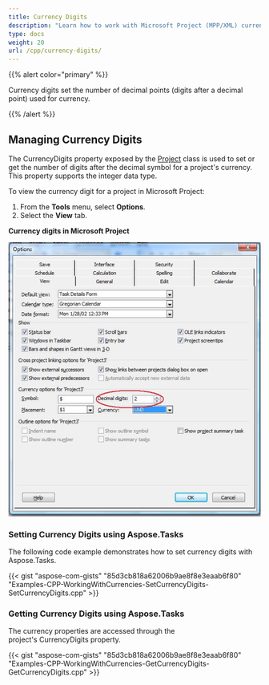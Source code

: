 ```yaml
---
title: Currency Digits
description: "Learn how to work with Microsoft Project (MPP/XML) currency digits using Aspose.Tasks for C++."
type: docs
weight: 20
url: /cpp/currency-digits/
---
```


{{% alert color="primary" %}}

Currency digits set the number of decimal points (digits after a decimal point) used for currency.

{{% /alert %}}

## **Managing Currency Digits**
The CurrencyDigits property exposed by the [Project](https://apireference.aspose.com/tasks/cpp/class/aspose.tasks.project) class is used to set or get the number of digits after the decimal symbol for a project's currency. This property supports the integer data type.

To view the currency digit for a project in Microsoft Project:

1. From the **Tools** menu, select **Options**.
2. Select the **View** tab.

**Currency digits in Microsoft Project** 

![edit currency digits in Microsoft Project](managing-currency-digits_1.png)

### **Setting Currency Digits using Aspose.Tasks**
The following code example demonstrates how to set currency digits with Aspose.Tasks.

{{< gist "aspose-com-gists" "85d3cb818a62006b9ae8f8e3eaab6f80" "Examples-CPP-WorkingWithCurrencies-SetCurrencyDigits-SetCurrencyDigits.cpp" >}}

### **Getting Currency Digits using Aspose.Tasks**
The currency properties are accessed through the project's CurrencyDigits property.

{{< gist "aspose-com-gists" "85d3cb818a62006b9ae8f8e3eaab6f80" "Examples-CPP-WorkingWithCurrencies-GetCurrencyDigits-GetCurrencyDigits.cpp" >}}
